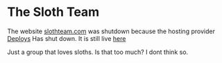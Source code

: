 # The Sloth Team
The website [slothteam.com](https://slothteam.com) was shutdown because the hosting provider [Deploys](https://deploys.io) Has shut down. It is still live [here](https://ikeacat.github.io/slothteam)

Just a group that loves sloths. Is that too much? I dont think so.
